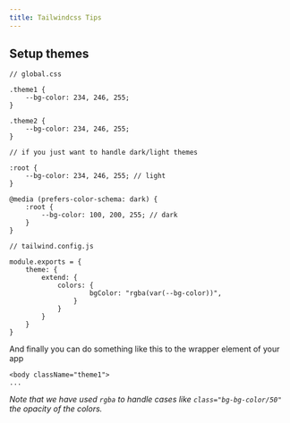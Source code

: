 ```yaml
---
title: Tailwindcss Tips
---
```

## Setup themes

```
// global.css

.theme1 {
	--bg-color: 234, 246, 255;
}

.theme2 {
	--bg-color: 234, 246, 255;
}

// if you just want to handle dark/light themes

:root {
	--bg-color: 234, 246, 255; // light
}

@media (prefers-color-schema: dark) {
	:root {
		--bg-color: 100, 200, 255; // dark
	}
}
```

```
// tailwind.config.js

module.exports = {
	theme: {
		extend: {
			colors: {
					bgColor: "rgba(var(--bg-color))",
				}
			}
		}
	}
}
```

And finally you can do something like this to the wrapper element of your app

```
<body className="theme1">
...
```

*Note that we have used `rgba` to handle cases like `class="bg-bg-color/50"` the opacity of the colors.*